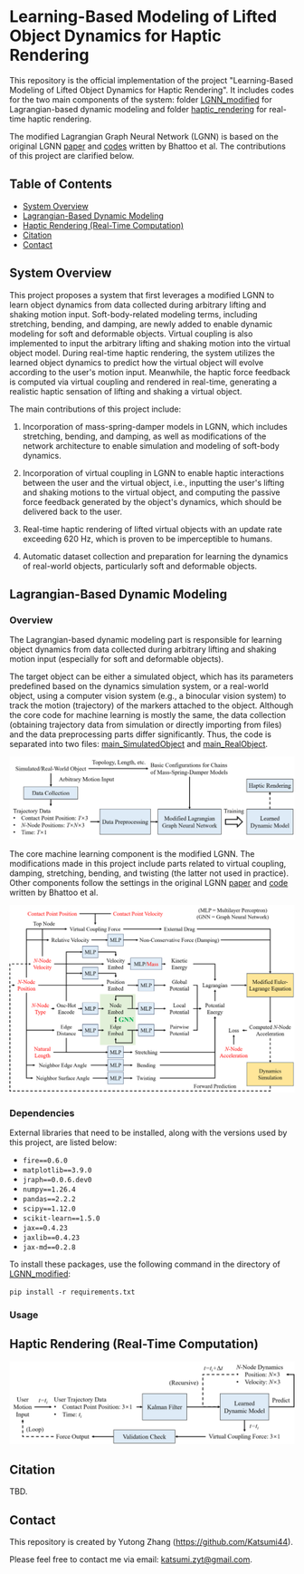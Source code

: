 # Learning-Based Modeling of Lifted Object Dynamics for Haptic Rendering

This repository is the official implementation of the project "Learning-Based Modeling of Lifted Object Dynamics for Haptic Rendering". It includes codes for the two main components of the system: folder [LGNN_modified](https://github.com/Katsumi44/LiftedDynamics/tree/main/LGNN_modified) for Lagrangian-based dynamic modeling and folder [haptic_rendering](https://github.com/Katsumi44/LiftedDynamics/tree/main/haptic_rendering) for real-time haptic rendering.

The modified Lagrangian Graph Neural Network (LGNN) is based on the original LGNN [paper](https://proceedings.neurips.cc/paper_files/paper/2022/file/c0a9c840d651c295c095dad40e06fed9-Paper-Conference.pdf) and [codes](https://github.com/M3RG-IITD/LGNN/tree/ef932dbf3c9dcab8bb5ca4483e764ab158a8beac) written by Bhattoo et al. The contributions of this project are clarified below.

## Table of Contents

- [System Overview](#system-overview)
- [Lagrangian-Based Dynamic Modeling](#lagrangian-based-dynamic-modeling)
- [Haptic Rendering (Real-Time Computation)](#haptic-rendering-real-time-computation)
- [Citation](#citation)
- [Contact](#contact)

## System Overview

This project proposes a system that first leverages a modified LGNN to learn object dynamics from data collected during arbitrary lifting and shaking motion input. Soft-body-related modeling terms, including stretching, bending, and damping, are newly added to enable dynamic modeling for soft and deformable objects. Virtual coupling is also implemented to input the arbitrary lifting and shaking motion into the virtual object model. During real-time haptic rendering, the system utilizes the learned object dynamics to predict how the virtual object will evolve according to the user's motion input. Meanwhile, the haptic force feedback is computed via virtual coupling and rendered in real-time, generating a realistic haptic sensation of lifting and shaking a virtual object.

The main contributions of this project include:

1. Incorporation of mass-spring-damper models in LGNN, which includes stretching, bending, and damping, as well as modifications of the network architecture to enable simulation and modeling of soft-body dynamics.

2. Incorporation of virtual coupling in LGNN to enable haptic interactions between the user and the virtual object, i.e., inputting the user's lifting and shaking motions to the virtual object, and computing the passive force feedback generated by the object's dynamics, which should be delivered back to the user.

3. Real-time haptic rendering of lifted virtual objects with an update rate exceeding 620 Hz, which is proven to be imperceptible to humans.

4. Automatic dataset collection and preparation for learning the dynamics of real-world objects, particularly soft and deformable objects.

## Lagrangian-Based Dynamic Modeling

### Overview

The Lagrangian-based dynamic modeling part is responsible for learning object dynamics from data collected during arbitrary lifting and shaking motion input (especially for soft and deformable objects).

The target object can be either a simulated object, which has its parameters predefined based on the dynamics simulation system, or a real-world object, using a computer vision system (e.g., a binocular vision system) to track the motion (trajectory) of the markers attached to the object. Although the core code for machine learning is mostly the same, the data collection (obtaining trajectory data from simulation or directly importing from files) and the data preprocessing parts differ significantly. Thus, the code is separated into two files: [main_SimulatedObject](https://github.com/Katsumi44/LiftedDynamics/blob/main/LGNN_modified/scripts/main_SimulatedObject.py) and [main_RealObject](https://github.com/Katsumi44/LiftedDynamics/blob/main/LGNN_modified/scripts/main_RealObject.py).

![Overview of Lagrangian-based dynamic modeling](figures/Lagrangian-based_dynamic_modeling.png)

The core machine learning component is the modified LGNN. The modifications made in this project include parts related to virtual coupling, damping, stretching, bending, and twisting (the latter not used in practice). Other components follow the settings in the original LGNN [paper](https://proceedings.neurips.cc/paper_files/paper/2022/file/c0a9c840d651c295c095dad40e06fed9-Paper-Conference.pdf) and [code](https://github.com/M3RG-IITD/LGNN/tree/ef932dbf3c9dcab8bb5ca4483e764ab158a8beac) written by Bhattoo et al.

![Architecture of the modified LGNN](figures/modified_LGNN.png)

### Dependencies

External libraries that need to be installed, along with the versions used by this project, are listed below:

- `fire==0.6.0`
- `matplotlib==3.9.0`
- `jraph==0.0.6.dev0`
- `numpy==1.26.4`
- `pandas==2.2.2`
- `scipy==1.12.0`
- `scikit-learn==1.5.0`
- `jax==0.4.23`
- `jaxlib==0.4.23`
- `jax-md==0.2.8`

To install these packages, use the following command in the directory of [LGNN_modified](https://github.com/Katsumi44/LiftedDynamics/tree/main/LGNN_modified):

`pip install -r requirements.txt`


### Usage

## Haptic Rendering (Real-Time Computation)

![Overview of haptic rendering](figures/haptic_rendering.png)

## Citation

TBD.

## Contact

This repository is created by Yutong Zhang (https://github.com/Katsumi44).

Please feel free to contact me via email: katsumi.zyt@gmail.com.